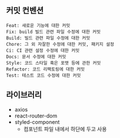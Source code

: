 ## 커밋 컨벤션

```
Feat: 새로운 기능에 대한 커밋
Fix: build 빌드 관련 파일 수정에 대한 커밋
Build: 빌드 관련 파일 수정에 대한 커밋
Chore: 그 외 자잘한 수정에 대한 커밋, 패키지 설정
Ci: CI 관련 설정 수정에 대한 커밋
Docs: 문서 수정에 대한 커밋
Style: 코드 스타일 혹은 포맷 등에 관한 커밋
Refactor: 코드 리팩토링에 대한 커밋
Test: 테스트 코드 수정에 대한 커밋
```

## 라이브러리

- axios
- react-router-dom
- styled-component
  - 컴포넌트 파일 내에서 하단에 두고 사용
